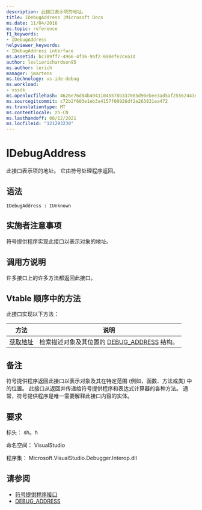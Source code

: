 ```yaml
---
description: 此接口表示项的地址。
title: IDebugAddress |Microsoft Docs
ms.date: 11/04/2016
ms.topic: reference
f1_keywords:
- IDebugAddress
helpviewer_keywords:
- IDebugAddress interface
ms.assetid: bc709ff7-4966-4f36-9af2-690efe2cea1d
author: leslierichardson95
ms.author: lerich
manager: jmartens
ms.technology: vs-ide-debug
ms.workload:
- vssdk
ms.openlocfilehash: 4626e76d84b49411045578b337085d90ebee3ad5af25562443e6382801a8ac8c
ms.sourcegitcommit: c72b2f603e1eb3a4157f00926df2e263831ea472
ms.translationtype: MT
ms.contentlocale: zh-CN
ms.lasthandoff: 08/12/2021
ms.locfileid: "121293230"
---
```

# <a name="idebugaddress"></a>IDebugAddress
此接口表示项的地址。 它由符号处理程序返回。

## <a name="syntax"></a>语法

```
IDebugAddress : IUnknown
```

## <a name="notes-for-implementers"></a>实施者注意事项
 符号提供程序实现此接口以表示对象的地址。

## <a name="notes-for-callers"></a>调用方说明
 许多接口上的许多方法都返回此接口。

## <a name="methods-in-vtable-order"></a>Vtable 顺序中的方法
 此接口实现以下方法：

|方法|说明|
|------------|-----------------|
|[获取地址](../../../extensibility/debugger/reference/idebugaddress-getaddress.md)|检索描述对象及其位置的 [DEBUG_ADDRESS](../../../extensibility/debugger/reference/debug-address.md) 结构。|

## <a name="remarks"></a>备注
 符号提供程序返回此接口以表示对象及其在特定范围 (例如，函数、方法或类) 中的位置。 此接口从返回并传递给符号提供程序和表达式计算器的各种方法。 通常，符号提供程序是唯一需要解释此接口内容的实体。

## <a name="requirements"></a>要求
 标头： sh。h

 命名空间： VisualStudio

 程序集： Microsoft.VisualStudio.Debugger.Interop.dll

## <a name="see-also"></a>请参阅
- [符号提供程序接口](../../../extensibility/debugger/reference/symbol-provider-interfaces.md)
- [DEBUG_ADDRESS](../../../extensibility/debugger/reference/debug-address.md)
